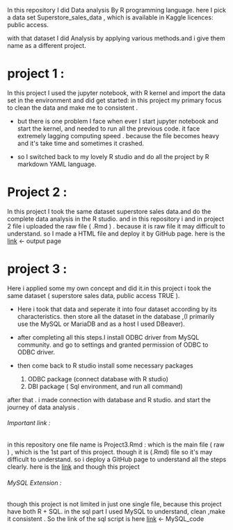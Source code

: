 In this repository I did Data analysis By R programming language. here I pick a data set Superstore_sales_data , which is available in Kaggle licences: public access. 

with that dataset I did Analysis by applying various methods.and i give them name as a different 
project. 

# project 1 : 
In this project I used the jupyter notebook, with R kernel and import the data set in the environment and did get started: 
in this project my primary focus to clean the data and make me to consistent . 

* but there is one problem I face when ever I start jupyter notebook and start the kernel, and needed to run all the previous code.  it face extremely lagging computing speed . because the file becomes heavy and it's take time and sometimes it crashed. 

* so I switched back to my lovely R studio and do all the project by R markdown YAML language. 


# Project 2 :
In this project I took the same dataset superstore sales data.and do the complete data analysis in the R studio. and in this repository i and in project 2 file i uploaded the raw file ( .Rmd ) .
because it is raw file it may difficult to understand. so I made a HTML file and deploy it by GitHub page.  here is the [link](https://ayandey1359.github.io/Project2/)  <- output page


# project 3 : 
Here i applied some my own concept and did it.in this project i took the same dataset ( superstore sales data, public access TRUE ). 

* Here i took that data and seperate it into four dataset according by its characteristics. then store all the dataset in the database ,(I primarily use the MySQL or MariaDB and as a host I used DBeaver).

* after completing all this steps.I install ODBC driver from MySQL community. and go to settings and granted permission of ODBC to ODBC driver. 

* then come back to R studio install some necessary packages
  1. ODBC package (connect database with R studio) 
  2. DBI package ( Sql environment, and run all command) 

after that . i made connection with database and R studio. and start the journey of data analysis .

###### Important link : 
in this repository one file name is Project3.Rmd : which is the main file ( raw ) , which is the 1st part of this project. 
though it is (.Rmd) file so it's may difficult to understand. so i deploy a GitHub page to understand all  the steps clearly. 
here is the [link](https://ayandey1359.github.io/Project3/)
and though this project 
 ###### MySQL Extension : 
though this project is not limited in just one single file, because this project have both R + SQL. 
in the sql part I used MySQL to understand, clean ,make it consistent . 
So the link of the sql script is here [link](https://github.com/ayandey1359/portfolio/blob/main/SQL/Project_3_SQL_R_ExtensionScript.sql)  <- MySQL_code

